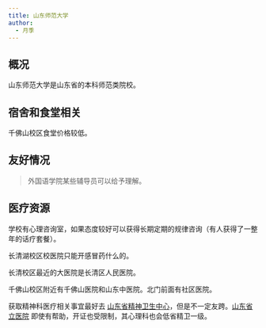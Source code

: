 ```yaml
---
title: 山东师范大学
author:
  - 月季
---
```


## 概况

山东师范大学是山东省的本科师范类院校。

## 宿舍和食堂相关

千佛山校区食堂价格较低。

## 友好情况

> 外国语学院某些辅导员可以给予理解。

## 医疗资源

学校有心理咨询室，如果态度较好可以获得长期定期的规律咨询（有人获得了一整年的话疗套餐）。

长清湖校区校医院只能开感冒药什么的。

长清校区最近的大医院是长清区人民医院。

千佛山校区附近有千佛山医院和山东中医院。北门前面有社区医院。

获取精神科医疗相关事宜最好去 [山东省精神卫生中心](https://amap.com/place/B0FFM4NU1Y)，但是不一定友跨。[山东省立医院](https://amap.com/place/B021301A4B) 即使有帮助，开证也受限制，其心理科也会低省精卫一级。
